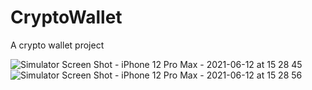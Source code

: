 # CryptoWallet
A crypto wallet project

![Simulator Screen Shot - iPhone 12 Pro Max - 2021-06-12 at 15 28 45](https://user-images.githubusercontent.com/52459150/121775948-16ea0a80-cb93-11eb-9727-1569ddf02fe8.png)
![Simulator Screen Shot - iPhone 12 Pro Max - 2021-06-12 at 15 28 56](https://user-images.githubusercontent.com/52459150/121775950-1782a100-cb93-11eb-8b8a-1e2f6955a975.png)
